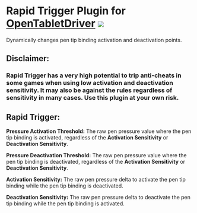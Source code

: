 # Rapid Trigger Plugin for [OpenTabletDriver](https://github.com/OpenTabletDriver/OpenTabletDriver) [![](https://img.shields.io/github/downloads/Kuuuube/Rapid_Trigger/total.svg)](https://github.com/Kuuuube/Rapid_Trigger/releases/latest)

Dynamically changes pen tip binding activation and deactivation points.

## Disclaimer:

### Rapid Trigger has a **very high** potential to trip anti-cheats in some games when using low activation and deactivation sensitivity. It may also be against the rules regardless of sensitivity in many cases. Use this plugin at your own risk.

## Rapid Trigger:

**Pressure Activation Threshold:** The raw pen pressure value where the pen tip binding is activated, regardless of the **Activation Sensitivity** or **Deactivation Sensitivity**.

**Pressure Deactivation Threshold:** The raw pen pressure value where the pen tip binding is deactivated, regardless of the **Activation Sensitivity** or **Deactivation Sensitivity**.

**Activation Sensitivity:** The raw pen pressure delta to activate the pen tip binding while the pen tip binding is deactivated.

**Deactivation Sensitivity:** The raw pen pressure delta to deactivate the pen tip binding while the pen tip binding is activated.